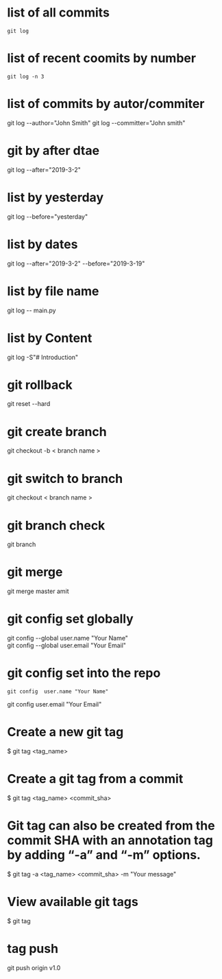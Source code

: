 # list of all commits
    git log

# list of recent coomits by number
    git log -n 3

# list of commits by autor/commiter
   git log --author="John Smith"
   git log --committer="John smith"

# git by after dtae

  git log --after="2019-3-2"

# list by yesterday

  git log --before="yesterday"

# list by dates

  git log --after="2019-3-2" --before="2019-3-19"

# list by file name
  
  git log -- main.py

# list by Content

git log -S"# Introduction"


# git rollback 

git reset --hard <Commit id>


# git create branch

  git checkout -b < branch name >

# git switch to branch
  
  git checkout < branch name >

# git branch check

  git branch


# git merge
  
 git merge master amit
    
  # git config set globally

   git config --global user.name "Your Name"   
   git config --global user.email "Your Email"  

 # git config set into the repo
  
    git config  user.name "Your Name"   
   git config    user.email "Your Email"    

    
  # Create a new git tag

$ git tag <tag_name>


# Create a git tag from a commit


$ git tag <tag_name> <commit_sha>

# Git tag can also be created from the commit SHA with an annotation tag by adding “-a” and “-m” options.

$ git tag -a <tag_name> <commit_sha> -m "Your message"
 

# View available git tags

  $ git tag
  
# tag push

  git push origin v1.0     
